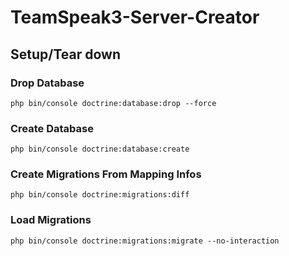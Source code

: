 # TeamSpeak3-Server-Creator

## Setup/Tear down

### Drop Database
```shell
php bin/console doctrine:database:drop --force
```

### Create Database
```shell
php bin/console doctrine:database:create
```

### Create Migrations From Mapping Infos
```shell
php bin/console doctrine:migrations:diff
```

### Load Migrations
```shell
php bin/console doctrine:migrations:migrate --no-interaction
```